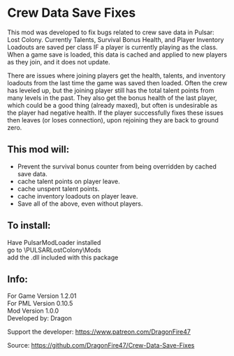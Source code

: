 # Crew Data Save Fixes

This mod was developed to fix bugs related to crew save data in Pulsar: Lost Colony. Currently Talents, Survival Bonus Health, and Player Inventory Loadouts are saved per class IF a player is currently playing as the class. When a game save is loaded, this data is cached and applied to new players as they join, and it does not update.  

There are issues where joining players get the health, talents, and inventory loadouts from the last time the game was saved then loaded. Often the crew has leveled up, but the joining player still has the total talent points from many levels in the past. They also get the bonus health of the last player, which could be a good thing (already maxed), but often is undesirable as the player had negative health. If the player successfully fixes these issues then leaves (or loses connection), upon rejoining they are back to ground zero.

## This mod will:
- Prevent the survival bonus counter from being overridden by cached save data.
- cache talent points on player leave.
- cache unspent talent points.
- cache inventory loadouts on player leave.
- Save all of the above, even without players.


## To install:  
Have PulsarModLoader installed  
go to \PULSARLostColony\Mods  
add the .dll included with this package

## Info:
For Game Version 1.2.01  
For PML Version 0.10.5  
Mod Version 1.0.0  
Developed by: Dragon

Support the developer: https://www.patreon.com/DragonFire47

Source: https://github.com/DragonFire47/Crew-Data-Save-Fixes
